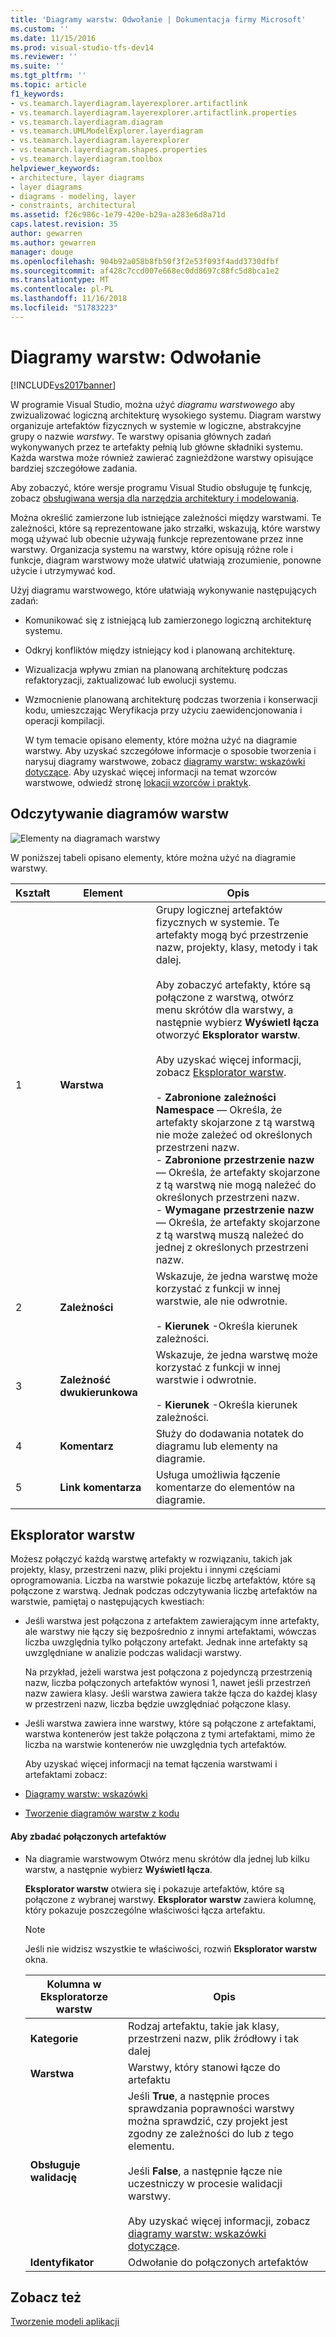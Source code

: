 ```yaml
---
title: 'Diagramy warstw: Odwołanie | Dokumentacja firmy Microsoft'
ms.custom: ''
ms.date: 11/15/2016
ms.prod: visual-studio-tfs-dev14
ms.reviewer: ''
ms.suite: ''
ms.tgt_pltfrm: ''
ms.topic: article
f1_keywords:
- vs.teamarch.layerdiagram.layerexplorer.artifactlink
- vs.teamarch.layerdiagram.layerexplorer.artifactlink.properties
- vs.teamarch.layerdiagram.diagram
- vs.teamarch.UMLModelExplorer.layerdiagram
- vs.teamarch.layerdiagram.layerexplorer
- vs.teamarch.layerdiagram.shapes.properties
- vs.teamarch.layerdiagram.toolbox
helpviewer_keywords:
- architecture, layer diagrams
- layer diagrams
- diagrams - modeling, layer
- constraints, architectural
ms.assetid: f26c986c-1e79-420e-b29a-a283e6d8a71d
caps.latest.revision: 35
author: gewarren
ms.author: gewarren
manager: douge
ms.openlocfilehash: 904b92a058b8fb50f3f2e53f093f4add3730dfbf
ms.sourcegitcommit: af428c7ccd007e668ec0dd8697c88fc5d8bca1e2
ms.translationtype: MT
ms.contentlocale: pl-PL
ms.lasthandoff: 11/16/2018
ms.locfileid: "51783223"
---
```

# <a name="layer-diagrams-reference"></a>Diagramy warstw: Odwołanie
[!INCLUDE[vs2017banner](../includes/vs2017banner.md)]

W programie Visual Studio, można użyć *diagramu warstwowego* aby zwizualizować logiczną architekturę wysokiego systemu. Diagram warstwy organizuje artefaktów fizycznych w systemie w logiczne, abstrakcyjne grupy o nazwie *warstwy*. Te warstwy opisania głównych zadań wykonywanych przez te artefakty pełnią lub główne składniki systemu. Każda warstwa może również zawierać zagnieżdżone warstwy opisujące bardziej szczegółowe zadania.  
  
 Aby zobaczyć, które wersje programu Visual Studio obsługuje tę funkcję, zobacz [obsługiwana wersja dla narzędzia architektury i modelowania](../modeling/what-s-new-for-design-in-visual-studio.md#VersionSupport).  
  
 Można określić zamierzone lub istniejące zależności między warstwami. Te zależności, które są reprezentowane jako strzałki, wskazują, które warstwy mogą używać lub obecnie używają funkcje reprezentowane przez inne warstwy. Organizacja systemu na warstwy, które opisują różne role i funkcje, diagram warstwowy może ułatwić ułatwiają zrozumienie, ponowne użycie i utrzymywać kod.  
  
 Użyj diagramu warstwowego, które ułatwiają wykonywanie następujących zadań:  
  
- Komunikować się z istniejącą lub zamierzonego logiczną architekturę systemu.  
  
- Odkryj konfliktów między istniejący kod i planowaną architekturę.  
  
- Wizualizacja wpływu zmian na planowaną architekturę podczas refaktoryzacji, zaktualizować lub ewolucji systemu.  
  
- Wzmocnienie planowaną architekturę podczas tworzenia i konserwacji kodu, umieszczając Weryfikacja przy użyciu zaewidencjonowania i operacji kompilacji.  
  
  W tym temacie opisano elementy, które można użyć na diagramie warstwy. Aby uzyskać szczegółowe informacje o sposobie tworzenia i narysuj diagramy warstwowe, zobacz [diagramy warstw: wskazówki dotyczące](../modeling/layer-diagrams-guidelines.md). Aby uzyskać więcej informacji na temat wzorców warstwowe, odwiedź stronę [lokacji wzorców i praktyk](http://go.microsoft.com/fwlink/?LinkId=145794).  
  
## <a name="reading-layer-diagrams"></a>Odczytywanie diagramów warstw  
 ![Elementy na diagramach warstwy](../modeling/media/uml-layerrefreading.png "UML_LayerRefReading")  
  
 W poniższej tabeli opisano elementy, które można użyć na diagramie warstwy.  
  
|**Kształt**|**Element**|**Opis**|  
|---------------|-----------------|---------------------|  
|1|**Warstwa**|Grupy logicznej artefaktów fizycznych w systemie. Te artefakty mogą być przestrzenie nazw, projekty, klasy, metody i tak dalej.<br /><br /> Aby zobaczyć artefakty, które są połączone z warstwą, otwórz menu skrótów dla warstwy, a następnie wybierz **Wyświetl łącza** otworzyć **Eksplorator warstw**.<br /><br /> Aby uzyskać więcej informacji, zobacz [Eksplorator warstw](#Explorer).<br /><br /> -   **Zabronione zależności Namespace** — Określa, że artefakty skojarzone z tą warstwą nie może zależeć od określonych przestrzeni nazw.<br />-   **Zabronione przestrzenie nazw** — Określa, że artefakty skojarzone z tą warstwą nie mogą należeć do określonych przestrzeni nazw.<br />-   **Wymagane przestrzenie nazw** — Określa, że artefakty skojarzone z tą warstwą muszą należeć do jednej z określonych przestrzeni nazw.|  
|2|**Zależności**|Wskazuje, że jedna warstwę może korzystać z funkcji w innej warstwie, ale nie odwrotnie.<br /><br /> -   **Kierunek** -Określa kierunek zależności.|  
|3|**Zależność dwukierunkowa**|Wskazuje, że jedna warstwę może korzystać z funkcji w innej warstwie i odwrotnie.<br /><br /> -   **Kierunek** -Określa kierunek zależności.|  
|4|**Komentarz**|Służy do dodawania notatek do diagramu lub elementy na diagramie.|  
|5|**Link komentarza**|Usługa umożliwia łączenie komentarze do elementów na diagramie.|  
  
##  <a name="Explorer"></a> Eksplorator warstw  
 Możesz połączyć każdą warstwę artefakty w rozwiązaniu, takich jak projekty, klasy, przestrzeni nazw, pliki projektu i innymi częściami oprogramowania. Liczba na warstwie pokazuje liczbę artefaktów, które są połączone z warstwą. Jednak podczas odczytywania liczbę artefaktów na warstwie, pamiętaj o następujących kwestiach:  
  
- Jeśli warstwa jest połączona z artefaktem zawierającym inne artefakty, ale warstwy nie łączy się bezpośrednio z innymi artefaktami, wówczas liczba uwzględnia tylko połączony artefakt. Jednak inne artefakty są uwzględniane w analizie podczas walidacji warstwy.  
  
   Na przykład, jeżeli warstwa jest połączona z pojedynczą przestrzenią nazw, liczba połączonych artefaktów wynosi 1, nawet jeśli przestrzeń nazw zawiera klasy. Jeśli warstwa zawiera także łącza do każdej klasy w przestrzeni nazw, liczba będzie uwzględniać połączone klasy.  
  
- Jeśli warstwa zawiera inne warstwy, które są połączone z artefaktami, warstwa kontenerów jest także połączona z tymi artefaktami, mimo że liczba na warstwie kontenerów nie uwzględnia tych artefaktów.  
  
  Aby uzyskać więcej informacji na temat łączenia warstwami i artefaktami zobacz:  
  
- [Diagramy warstw: wskazówki](../modeling/layer-diagrams-guidelines.md)  
  
- [Tworzenie diagramów warstw z kodu](../modeling/create-layer-diagrams-from-your-code.md)  
  
#### <a name="to-examine-the-linked-artifacts"></a>Aby zbadać połączonych artefaktów  
  
-   Na diagramie warstwowym Otwórz menu skrótów dla jednej lub kilku warstw, a następnie wybierz **Wyświetl łącza**.  
  
     **Eksplorator warstw** otwiera się i pokazuje artefaktów, które są połączone z wybranej warstwy. **Eksplorator warstw** zawiera kolumnę, który pokazuje poszczególne właściwości łącza artefaktu.  
  
    > [!NOTE]
    >  Jeśli nie widzisz wszystkie te właściwości, rozwiń **Eksplorator warstw** okna.  
  
    |**Kolumna w Eksploratorze warstw**|**Opis**|  
    |----------------------------------|---------------------|  
    |**Kategorie**|Rodzaj artefaktu, takie jak klasy, przestrzeni nazw, plik źródłowy i tak dalej|  
    |**Warstwa**|Warstwy, który stanowi łącze do artefaktu|  
    |**Obsługuje walidację**|Jeśli **True**, a następnie proces sprawdzania poprawności warstwy można sprawdzić, czy projekt jest zgodny ze zależności do lub z tego elementu.<br /><br /> Jeśli **False**, a następnie łącze nie uczestniczy w procesie walidacji warstwy.<br /><br /> Aby uzyskać więcej informacji, zobacz [diagramy warstw: wskazówki dotyczące](../modeling/layer-diagrams-guidelines.md).|  
    |**Identyfikator**|Odwołanie do połączonych artefaktów|  
  
## <a name="see-also"></a>Zobacz też  
 [Tworzenie modeli aplikacji](../modeling/create-models-for-your-app.md)



